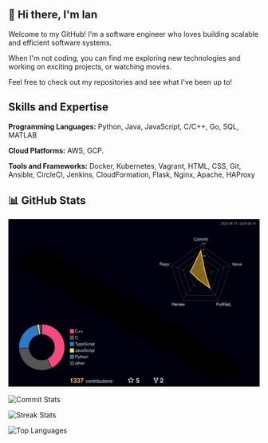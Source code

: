 ## 💫 Hi there, I'm Ian

Welcome to my GitHub! I'm a software engineer who loves building
scalable and efficient software systems.

When I'm not coding, you can find me exploring new technologies and
working on exciting projects, or watching movies.

Feel free to check out my repositories and see what I've been up to!

## Skills and Expertise

**Programming Languages:** Python, Java, JavaScript, C/C++, Go, SQL, MATLAB

**Cloud Platforms:** AWS, GCP.

**Tools and Frameworks:** Docker, Kubernetes, Vagrant, HTML, CSS, Git, Ansible, CircleCI, Jenkins, CloudFormation, Flask, Nginx, Apache, HAProxy

## 📊 GitHub Stats

![Profile 3D Contribution](./profile-3d-contrib/profile-night-rainbow.svg)

![Commit Stats](https://github-readme-stats.vercel.app/api?username=dr8co&theme=radical&hide_border=true&include_all_commits=true&count_private=true)

![Streak Stats](https://github-readme-streak-stats.herokuapp.com/?user=dr8co&theme=radical&hide_border=true)

![Top Languages](https://github-readme-stats.vercel.app/api/top-langs/?username=dr8co&theme=radical&hide_border=true&include_all_commits=true&count_private=true&layout=compact)
